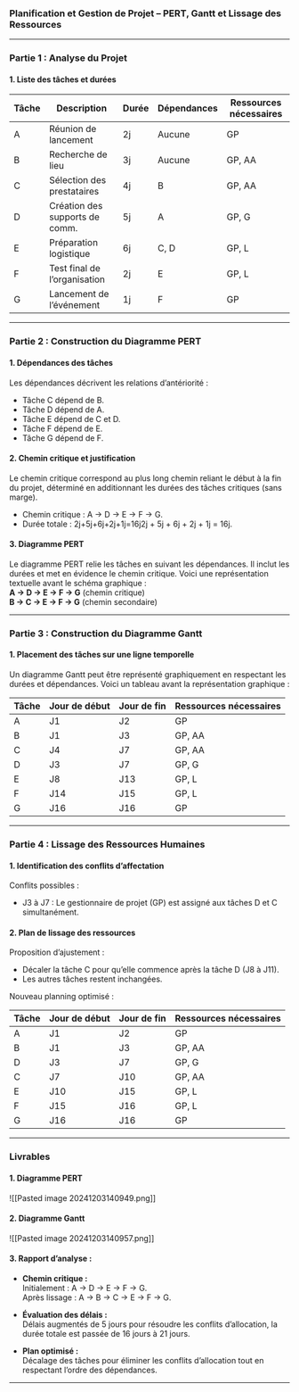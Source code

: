 ### **Planification et Gestion de Projet – PERT, Gantt et Lissage des Ressources**

---

### **Partie 1 : Analyse du Projet**

#### 1. **Liste des tâches et durées**

| Tâche | Description                    | Durée | Dépendances | Ressources nécessaires |
| ----- | ------------------------------ | ----- | ----------- | ---------------------- |
| A     | Réunion de lancement           | 2j    | Aucune      | GP                     |
| B     | Recherche de lieu              | 3j    | Aucune      | GP, AA                 |
| C     | Sélection des prestataires     | 4j    | B           | GP, AA                 |
| D     | Création des supports de comm. | 5j    | A           | GP, G                  |
| E     | Préparation logistique         | 6j    | C, D        | GP, L                  |
| F     | Test final de l’organisation   | 2j    | E           | GP, L                  |
| G     | Lancement de l’événement       | 1j    | F           | GP                     |

---

### **Partie 2 : Construction du Diagramme PERT**

#### 1. **Dépendances des tâches**

Les dépendances décrivent les relations d’antériorité :

- Tâche C dépend de B.
- Tâche D dépend de A.
- Tâche E dépend de C et D.
- Tâche F dépend de E.
- Tâche G dépend de F.

#### 2. **Chemin critique et justification**

Le chemin critique correspond au plus long chemin reliant le début à la fin du projet, déterminé en additionnant les durées des tâches critiques (sans marge).

- Chemin critique : A → D → E → F → G.
- Durée totale : 2j+5j+6j+2j+1j=16j2j + 5j + 6j + 2j + 1j = 16j.

#### 3. **Diagramme PERT**

Le diagramme PERT relie les tâches en suivant les dépendances. Il inclut les durées et met en évidence le chemin critique. Voici une représentation textuelle avant le schéma graphique :  
**A → D → E → F → G** (chemin critique)  
**B → C → E → F → G** (chemin secondaire)

---

### **Partie 3 : Construction du Diagramme Gantt**

#### 1. **Placement des tâches sur une ligne temporelle**

Un diagramme Gantt peut être représenté graphiquement en respectant les durées et dépendances. Voici un tableau avant la représentation graphique :

|Tâche|Jour de début|Jour de fin|Ressources nécessaires|
|---|---|---|---|
|A|J1|J2|GP|
|B|J1|J3|GP, AA|
|C|J4|J7|GP, AA|
|D|J3|J7|GP, G|
|E|J8|J13|GP, L|
|F|J14|J15|GP, L|
|G|J16|J16|GP|

---

### **Partie 4 : Lissage des Ressources Humaines**

#### 1. **Identification des conflits d’affectation**

Conflits possibles :

- J3 à J7 : Le gestionnaire de projet (GP) est assigné aux tâches D et C simultanément.

#### 2. **Plan de lissage des ressources**

Proposition d’ajustement :

- Décaler la tâche C pour qu’elle commence après la tâche D (J8 à J11).
- Les autres tâches restent inchangées.

Nouveau planning optimisé :

| Tâche | Jour de début | Jour de fin | Ressources nécessaires |
| ----- | ------------- | ----------- | ---------------------- |
| A     | J1            | J2          | GP                     |
| B     | J1            | J3          | GP, AA                 |
| D     | J3            | J7          | GP, G                  |
| C     | J7            | J10         | GP, AA                 |
| E     | J10           | J15         | GP, L                  |
| F     | J15           | J16         | GP, L                  |
| G     | J16           | J16         | GP                     |

---

### **Livrables**

#### 1. **Diagramme PERT**

![[Pasted image 20241203140949.png]]

#### 2. **Diagramme Gantt**

![[Pasted image 20241203140957.png]]

#### 3. **Rapport d’analyse :**

- **Chemin critique :**  
    Initialement : A → D → E → F → G.  
    Après lissage : A → B → C → E → F → G.
    
- **Évaluation des délais :**  
    Délais augmentés de 5 jours pour résoudre les conflits d’allocation, la durée totale est passée de 16 jours à 21 jours.
    
- **Plan optimisé :**  
    Décalage des tâches pour éliminer les conflits d’allocation tout en respectant l’ordre des dépendances.



---
